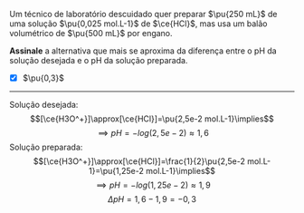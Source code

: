 Um técnico de laboratório descuidado quer preparar $\pu{250 mL}$ de uma solução $\pu{0,025 mol.L-1}$ de $\ce{HCl}$, mas usa um balão volumétrico de $\pu{500 mL}$ por engano.

**Assinale** a alternativa que mais se aproxima da diferença entre o pH da solução desejada e o pH da solução preparada.

- [x] $\pu{0,3}$

---

Solução desejada:
$$[\ce{H3O^+}]\approx[\ce{HCl}]=\pu{2,5e-2 mol.L-1}\implies$$
$$\implies pH=-log(2,5e-2)\approx 1,6$$
Solução preparada:
$$[\ce{H3O^+}]\approx[\ce{HCl}]=\frac{1}{2}\pu{2,5e-2 mol.L-1}=\pu{1,25e-2 mol.L-1}\implies$$
$$\implies pH=-log(1,25e-2)\approx 1,9$$
$$\Delta pH=1,6-1,9=-0,3$$